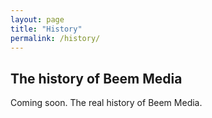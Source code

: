 ```yaml
---
layout: page
title: "History"
permalink: /history/
---
```

## The history of Beem Media
Coming soon. The real history of Beem Media.